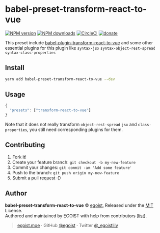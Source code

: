 # babel-preset-transform-react-to-vue

[![NPM version](https://img.shields.io/npm/v/babel-preset-transform-react-to-vue.svg?style=flat)](https://npmjs.com/package/babel-preset-transform-react-to-vue) [![NPM downloads](https://img.shields.io/npm/dm/babel-preset-transform-react-to-vue.svg?style=flat)](https://npmjs.com/package/babel-preset-transform-react-to-vue) [![CircleCI](https://circleci.com/gh/egoist/babel-preset-transform-react-to-vue/tree/master.svg?style=shield)](https://circleci.com/gh/egoist/babel-preset-transform-react-to-vue/tree/master)  [![donate](https://img.shields.io/badge/$-donate-ff69b4.svg?maxAge=2592000&style=flat)](https://github.com/egoist/donate)

This preset include [babel-plugin-transform-react-to-vue](https://github.com/vueact/babel-plugin-transform-react-to-vue) and some other essential plugins for this plugin like `syntax-jsx` `syntax-object-rest-spread` `syntax-class-properties`

## Install

```bash
yarn add babel-preset-transform-react-to-vue --dev
```

## Usage

```js
{
  "presets": ["transform-react-to-vue"]
}
```

Note that it does not really transform `object-rest-spread` `jsx` and `class-properties`, you still need corresponding plugins for them.

## Contributing

1. Fork it!
2. Create your feature branch: `git checkout -b my-new-feature`
3. Commit your changes: `git commit -am 'Add some feature'`
4. Push to the branch: `git push origin my-new-feature`
5. Submit a pull request :D


## Author

**babel-preset-transform-react-to-vue** © [egoist](https://github.com/egoist), Released under the [MIT](./LICENSE) License.<br>
Authored and maintained by EGOIST with help from contributors ([list](https://github.com/egoist/babel-preset-transform-react-to-vue/contributors)).

> [egoist.moe](https://egoist.moe) · GitHub [@egoist](https://github.com/egoist) · Twitter [@_egoistlily](https://twitter.com/_egoistlily)

